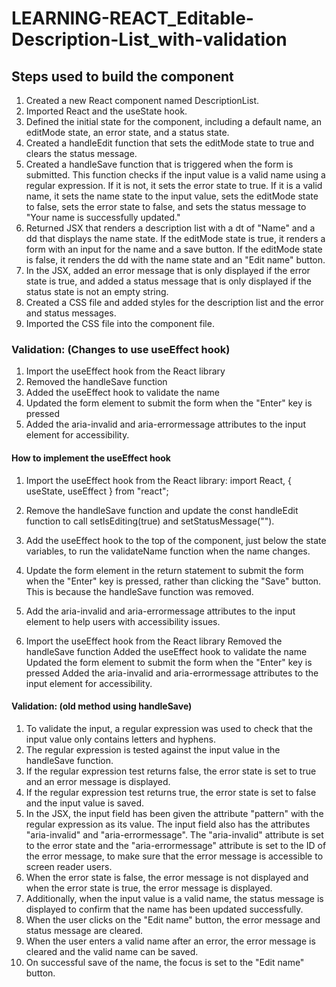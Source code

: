 # LEARNING-REACT_Editable-Description-List_with-validation

## Steps used to build the component

1. Created a new React component named DescriptionList.
2. Imported React and the useState hook.
3. Defined the initial state for the component, including a default name, an editMode state, an error state, and a status state.
4. Created a handleEdit function that sets the editMode state to true and clears the status message.
5. Created a handleSave function that is triggered when the form is submitted. This function checks if the input value is a valid name using a regular expression. If it is not, it sets the error state to true. If it is a valid name, it sets the name state to the input value, sets the editMode state to false, sets the error state to false, and sets the status message to "Your name is successfully updated."
6. Returned JSX that renders a description list with a dt of "Name" and a dd that displays the name state. If the editMode state is true, it renders a form with an input for the name and a save button. If the editMode state is false, it renders the dd with the name state and an "Edit name" button.
7. In the JSX, added an error message that is only displayed if the error state is true, and added a status message that is only displayed if the status state is not an empty string.
8. Created a CSS file and added styles for the description list and the error and status messages.
9. Imported the CSS file into the component file.

### Validation: (Changes to use useEffect hook)

1. Import the useEffect hook from the React library
2. Removed the handleSave function
3. Added the useEffect hook to validate the name
4. Updated the form element to submit the form when the "Enter" key is pressed
5. Added the aria-invalid and aria-errormessage attributes to the input element for accessibility.

#### How to implement the useEffect hook

1. Import the useEffect hook from the React library: import React, { useState, useEffect } from "react";
2. Remove the handleSave function and update the const handleEdit function to call setIsEditing(true) and setStatusMessage("").
3. Add the useEffect hook to the top of the component, just below the state variables, to run the validateName function when the name changes.
4. Update the form element in the return statement to submit the form when the "Enter" key is pressed, rather than clicking the "Save" button. This is because the handleSave function was removed.
5. Add the aria-invalid and aria-errormessage attributes to the input element to help users with accessibility issues.

6. Import the useEffect hook from the React library
   Removed the handleSave function
   Added the useEffect hook to validate the name
   Updated the form element to submit the form when the "Enter" key is pressed
   Added the aria-invalid and aria-errormessage attributes to the input element for accessibility.

#### Validation: (old method using handleSave)

1. To validate the input, a regular expression was used to check that the input value only contains letters and hyphens.
2. The regular expression is tested against the input value in the handleSave function.
3. If the regular expression test returns false, the error state is set to true and an error message is displayed.
4. If the regular expression test returns true, the error state is set to false and the input value is saved.
5. In the JSX, the input field has been given the attribute "pattern" with the regular expression as its value. The input field also has the attributes "aria-invalid" and "aria-errormessage". The "aria-invalid" attribute is set to the error state and the "aria-errormessage" attribute is set to the ID of the error message, to make sure that the error message is accessible to screen reader users.
6. When the error state is false, the error message is not displayed and when the error state is true, the error message is displayed.
7. Additionally, when the input value is a valid name, the status message is displayed to confirm that the name has been updated successfully.
8. When the user clicks on the "Edit name" button, the error message and status message are cleared.
9. When the user enters a valid name after an error, the error message is cleared and the valid name can be saved.
10. On successful save of the name, the focus is set to the "Edit name" button.
